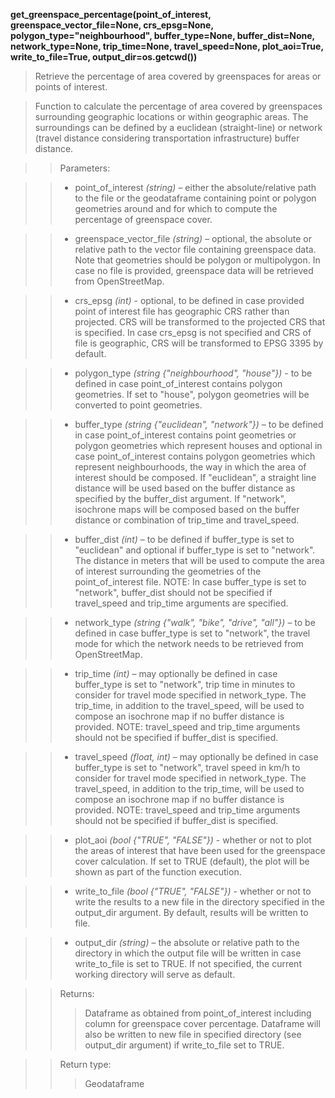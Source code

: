 **get_greenspace_percentage(point_of_interest, greenspace_vector_file=None, crs_epsg=None, polygon_type="neighbourhood", buffer_type=None, buffer_dist=None, network_type=None, trip_time=None, travel_speed=None, plot_aoi=True, write_to_file=True, output_dir=os.getcwd())**

> Retrieve the percentage of area covered by greenspaces for areas or points of interest.

> Function to calculate the percentage of area covered by greenspaces surrounding geographic locations or within geographic areas. The surroundings can be defined by a euclidean (straight-line) or network (travel distance considering transportation infrastructure) buffer distance. 

>> Parameters: 

>> - point_of_interest *(string)* – either the absolute/relative path to the file or the geodataframe containing point or polygon geometries around and for which to compute the percentage of greenspace cover.

>> - greenspace_vector_file *(string)* – optional, the absolute or relative path to the vector file containing greenspace data. Note that geometries should be polygon or multipolygon. In case no file is provided, greenspace data will be retrieved from OpenStreetMap.

>> - crs_epsg *(int)* - optional, to be defined in case provided point of interest file has geographic CRS rather than projected. CRS will be transformed to the projected CRS that is specified. In case crs_epsg is not specified and CRS of file is geographic, CRS will be transformed to EPSG 3395 by default.

>> - polygon_type *(string {"neighbourhood", "house"})* - to be defined in case point_of_interest contains polygon geometries. If set to "house", polygon geometries will be converted to point geometries.

>> - buffer_type *(string {"euclidean", "network"})* – to be defined in case point_of_interest contains point geometries or polygon geometries which represent houses and optional in case point_of_interest contains polygon geometries which represent neighbourhoods, the way in which the area of interest should be composed. If "euclidean", a straight line distance will be used based on the buffer distance as specified by the buffer_dist argument. If "network", isochrone maps will be composed based on the buffer distance or combination of trip_time and travel_speed.

>> - buffer_dist *(int)* – to be defined if buffer_type is set to "euclidean" and optional if buffer_type is set to "network". The distance in meters that will be used to compute the area of interest surrounding the geometries of the point_of_interest file. NOTE: In case buffer_type is set to "network", buffer_dist should not be specified if travel_speed and trip_time arguments are specified.

>> - network_type *(string {"walk", "bike", "drive", "all"})* – to be defined in case buffer_type is set to "network", the travel mode for which the network needs to be retrieved from OpenStreetMap.

>> - trip_time *(int)* – may optionally be defined in case buffer_type is set to "network", trip time in minutes to consider for travel mode specified in network_type. The trip_time, in addition to the travel_speed, will be used to compose an isochrone map if no buffer distance is provided. NOTE: travel_speed and trip_time arguments should not be specified if buffer_dist is specified.

>> - travel_speed *(float, int)* – may optionally be defined in case buffer_type is set to "network", travel speed in km/h to consider for travel mode specified in network_type. The travel_speed, in addition to the trip_time, will be used to compose an isochrone map if no buffer distance is provided. NOTE: travel_speed and trip_time arguments should not be specified if buffer_dist is specified.

>> - plot_aoi *(bool {"TRUE", "FALSE"})* - whether or not to plot the areas of interest that have been used for the greenspace cover calculation. If set to TRUE (default), the plot will be shown as part of the function execution.

>> - write_to_file *(bool {"TRUE", "FALSE"})* - whether or not to write the results to a new file in the directory specified in the output_dir argument. By default, results will be written to file.

>> - output_dir *(string)* – the absolute or relative path to the directory in which the output file will be written in case write_to_file is set to TRUE. If not specified, the current working directory will serve as default.

>>Returns:	
>>> Dataframe as obtained from point_of_interest including column for greenspace cover percentage. Dataframe will also be written to new file in specified directory (see output_dir argument) if write_to_file set to TRUE. 

>>Return type:	
>>> Geodataframe
